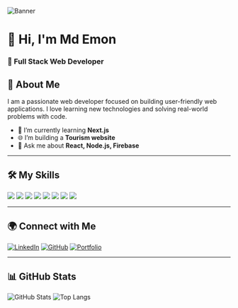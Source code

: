    ![Banner](https://i.ibb.co/MxfWKnPm/Gemini-Generated-Image-hwxwlghwxwlghwxw.png)

# 👋 Hi, I'm Md Emon
### 🚀 Full Stack Web Developer

## 🧍 About Me
I am a passionate web developer focused on building user-friendly web applications. I love learning new technologies and solving real-world problems with code.

- 🌱 I’m currently learning **Next.js**
- 🌐 I’m building a **Tourism website**
- 💬 Ask me about **React, Node.js, Firebase**

---

## 🛠️ My Skills

<p align="left">
  <img src="https://img.shields.io/badge/HTML5-E34F26?style=flat&logo=html5&logoColor=white" />
  <img src="https://img.shields.io/badge/CSS3-1572B6?style=flat&logo=css3&logoColor=white" />
  <img src="https://img.shields.io/badge/JavaScript-F7DF1E?style=flat&logo=javascript&logoColor=black" />
  <img src="https://img.shields.io/badge/React-20232A?style=flat&logo=react&logoColor=61DAFB" />
  <img src="https://img.shields.io/badge/Node.js-339933?style=flat&logo=nodedotjs&logoColor=white" />
  <img src="https://img.shields.io/badge/Express.js-000000?style=flat&logo=express&logoColor=white" />
  <img src="https://img.shields.io/badge/MongoDB-4EA94B?style=flat&logo=mongodb&logoColor=white" />
  <img src="https://img.shields.io/badge/Firebase-FFCA28?style=flat&logo=firebase&logoColor=white" />
</p>

---

## 🌍 Connect with Me

[![LinkedIn](https://img.shields.io/badge/LinkedIn-blue?logo=linkedin)](https://linkedin.com/in/your-profile)
[![GitHub](https://img.shields.io/badge/GitHub-100000?logo=github&logoColor=white)](https://github.com/your-username)
[![Portfolio](https://img.shields.io/badge/Portfolio-121013?logo=firefox&logoColor=white)](https://your-portfolio.com)

---

## 📊 GitHub Stats

![GitHub Stats](https://github-readme-stats.vercel.app/api?username=your-username&show_icons=true&theme=radical)
![Top Langs](https://github-readme-stats.vercel.app/api/top-langs/?username=your-username&layout=compact)
